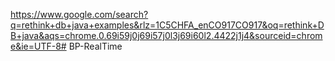 https://www.google.com/search?q=rethink+db+java+examples&rlz=1C5CHFA_enCO917CO917&oq=rethink+DB+java&aqs=chrome.0.69i59j0j69i57j0l3j69i60l2.4422j1j4&sourceid=chrome&ie=UTF-8# BP-RealTime
